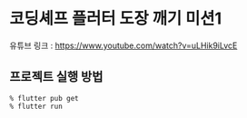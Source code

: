 # 코딩셰프 플러터 도장 깨기 미션1

유튜브 링크 : https://www.youtube.com/watch?v=uLHik9iLvcE

## 프로젝트 실행 방법

```
% flutter pub get
% flutter run
```
